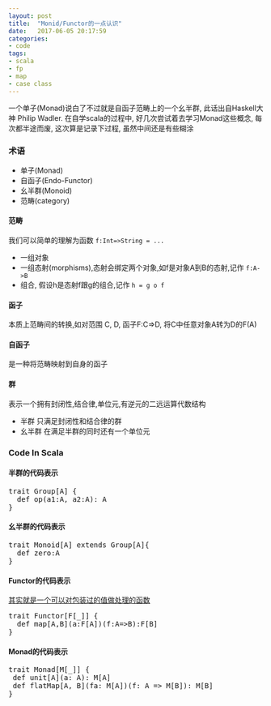 ```yaml
---
layout: post
title:  "Monid/Functor的一点认识"
date:   2017-06-05 20:17:59
categories: 
- code 
tags:
- scala
- fp
- map
- case class
---
```

一个单子(Monad)说白了不过就是自函子范畴上的一个幺半群, 此话出自Haskell大神 Philip Wadler. 在自学scala的过程中, 好几次尝试着去学习Monad这些概念, 每次都半途而废, 这次算是记录下过程, 虽然中间还是有些糊涂

### 术语
* 单子(Monad)
* 自函子(Endo-Functor)
* 幺半群(Monoid)
* 范畴(category)

#### 范畴
我们可以简单的理解为函数 `f:Int=>String = ...`
* 一组对象
* 一组态射(morphisms),态射会绑定两个对象,如f是对象A到B的态射,记作 `f:A->B`
* 组合, 假设h是态射f跟g的组合,记作 `h = g o f`

#### 函子
本质上范畴间的转换,如对范围 C, D, 函子F:C=>D, 将C中任意对象A转为D的F(A)

#### 自函子
是一种将范畴映射到自身的函子 

#### 群
表示一个拥有封闭性,结合律,单位元,有逆元的二远运算代数结构 
* 半群  只满足封闭性和结合律的群
* 幺半群  在满足半群的同时还有一个单位元

### Code In Scala

#### 半群的代码表示
<pre>trait Group[A] {
  def op(a1:A, a2:A): A
}</pre>

#### 幺半群的代码表示
<pre>trait Monoid[A] extends Group[A]{
  def zero:A
}</pre>

#### Functor的代码表示
[其实就是一个可以对包装过的值做处理的函数](https://github.com/bobxwang/scala-tour/blob/master/src/main/scala/com/bob/scalatour/fp/ffunc.scala)
<pre>trait Functor[F[_]] {
  def map[A,B](a:F[A])(f:A=>B):F[B]
}</pre>

#### Monad的代码表示 
<pre>trait Monad[M[_]] {
 def unit[A](a: A): M[A]
 def flatMap[A, B](fa: M[A])(f: A => M[B]): M[B]
}</pre>
